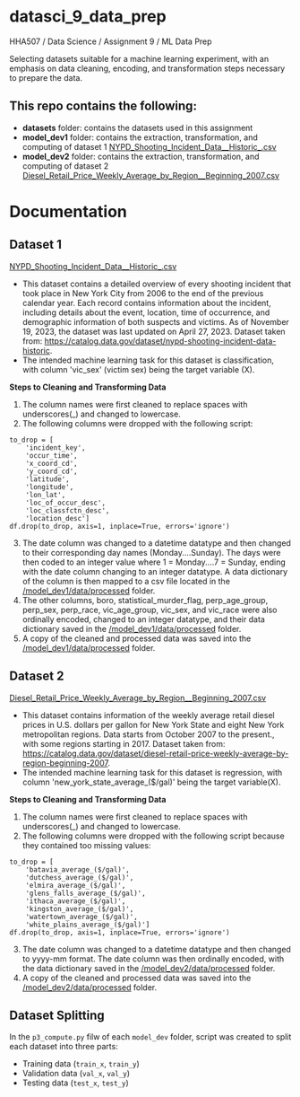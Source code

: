 # datasci_9_data_prep
HHA507 / Data Science / Assignment 9 / ML Data Prep 

Selecting datasets suitable for a machine learning experiment, with an emphasis on data cleaning, encoding, and transformation steps necessary to prepare the data.

## This repo contains the following: 
+ **datasets** folder: contains the datasets used in this assignment
+ **model_dev1** folder: contains the extraction, transformation, and computing of dataset 1  <a href=https://github.com/c-susan/datasci_9_data_prep/blob/main/datasets/NYPD_Shooting_Incident_Data__Historic_.csv> NYPD_Shooting_Incident_Data__Historic_.csv </a>
+ **model_dev2** folder: contains the extraction, transformation, and computing of dataset 2
<a href=https://github.com/c-susan/datasci_9_data_prep/blob/main/datasets/Diesel_Retail_Price_Weekly_Average_by_Region__Beginning_2007.csv>Diesel_Retail_Price_Weekly_Average_by_Region__Beginning_2007.csv</a>

# Documentation
## Dataset 1
<a href=https://github.com/c-susan/datasci_9_data_prep/blob/main/datasets/NYPD_Shooting_Incident_Data__Historic_.csv>NYPD_Shooting_Incident_Data__Historic_.csv</a>
+ This dataset contains a detailed overview of every shooting incident that took place in New York City from 2006 to the end of the previous calendar year. Each record contains information about the incident, including details about the event, location, time of occurrence, and demographic information of both suspects and victims. As of November 19, 2023, the dataset was last updated on April 27, 2023. Dataset taken from: https://catalog.data.gov/dataset/nypd-shooting-incident-data-historic.
+ The intended machine learning task for this dataset is classification, with column 'vic_sex' (victim sex) being the target variable (X).

**Steps to Cleaning and Transforming Data**
1. The column names were first cleaned to replace spaces with underscores(_) and changed to lowercase.
2. The following columns were dropped with the following script:
```
to_drop = [
    'incident_key',
    'occur_time',
    'x_coord_cd',
    'y_coord_cd',
    'latitude',
    'longitude',
    'lon_lat',
    'loc_of_occur_desc',
    'loc_classfctn_desc',
    'location_desc']
df.drop(to_drop, axis=1, inplace=True, errors='ignore')
```

3. The date column was changed to a datetime datatype and then changed to their corresponding day names (Monday....Sunday). The days were then coded to an integer value where 1 = Monday....7 = Sunday, ending with the date column changing to an integer datatype. A data dictionary of the column is then mapped to a csv file located in the <a href=https://github.com/c-susan/datasci_9_data_prep/tree/main/model_dev1/data/processed>/model_dev1/data/processed</a> folder.
4. The other columns, boro, statistical_murder_flag, perp_age_group, perp_sex, perp_race, vic_age_group, vic_sex, and vic_race were also ordinally encoded, changed to an integer datatype, and their data dictionary saved in the <a href=https://github.com/c-susan/datasci_9_data_prep/tree/main/model_dev1/data/processed>/model_dev1/data/processed</a> folder.
5. A copy of the cleaned and processed data was saved into the <a href=https://github.com/c-susan/datasci_9_data_prep/tree/main/model_dev1/data/processed>/model_dev1/data/processed</a> folder. 

## Dataset 2
<a href=https://github.com/c-susan/datasci_9_data_prep/blob/main/datasets/Diesel_Retail_Price_Weekly_Average_by_Region__Beginning_2007.csv>Diesel_Retail_Price_Weekly_Average_by_Region__Beginning_2007.csv</a>
+ This dataset contains information of the weekly average retail diesel prices in U.S. dollars per gallon for New York State and eight New York metropolitan regions. Data starts from October 2007 to the present., with some regions starting in 2017. Dataset taken from: https://catalog.data.gov/dataset/diesel-retail-price-weekly-average-by-region-beginning-2007. 
+ The intended machine learning task for this dataset is regression, with column 'new_york_state_average_($/gal)' being the target variable(X).

**Steps to Cleaning and Transforming Data**
1. The column names were first cleaned to replace spaces with underscores(_) and changed to lowercase.
2. The following columns were dropped with the following script because they contained too missing values:
```
to_drop = [
    'batavia_average_($/gal)',
    'dutchess_average_($/gal)',
    'elmira_average_($/gal)',
    'glens_falls_average_($/gal)',
    'ithaca_average_($/gal)',
    'kingston_average_($/gal)',
    'watertown_average_($/gal)',
    'white_plains_average_($/gal)']
df.drop(to_drop, axis=1, inplace=True, errors='ignore')
```

3. The date column was changed to a datetime datatype and then changed to yyyy-mm format. The date column was then ordinally encoded, with the data dictionary saved in the <a href=https://github.com/c-susan/datasci_9_data_prep/tree/main/model_dev2/data/processed>/model_dev2/data/processed</a> folder.
4.  A copy of the cleaned and processed data was saved into the <a href=https://github.com/c-susan/datasci_9_data_prep/tree/main/model_dev2/data/processed>/model_dev2/data/processed</a> folder.


## Dataset Splitting
In the `p3_compute.py` filw of each `model_dev` folder, script was created  to split each dataset into three parts:
+ Training data (`train_x`, `train_y`)
+ Validation data (`val_x`, `val_y`)
+ Testing data (`test_x`, `test_y`) 
